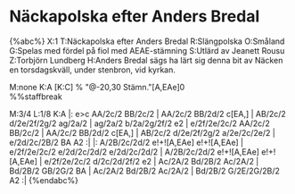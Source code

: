 # Näckapolska efter Anders Bredal

{%abc%}
X:1
T:Näckapolska efter Anders Bredal
R:Slängpolska
O:Småland
G:Spelas med fördel på fiol med AEAE-stämning
S:Utlärd av Jeanett Rousu
Z:Torbjörn Lundberg
H:Anders Bredal sägs ha lärt sig denna bit av Näcken en torsdagskväll, under stenbron, vid kyrkan.

M:none
K:A
[K:C]
%
"@-20,30 Stämn."[A,EAe]0 \
%%staffbreak

M:3/4
L:1/8
K:A
|: e>c AA/2c/2 BB/2c/2 | AA/2c/2 BB/2d/2 c[EA,] | AB/2c/2 d/2e/2f/2g/2 ag/2a/2 | ag/2a/2 b/2a/2g/2f/2 e2 | 
 e/2f/2e/2c/2 AA/2c/2 BB/2c/2 | AA/2c/2 BB/2d/2 c[EA,] | AB/2c/2 d/2e/2f/2g/2 a/2e/2c/2e/2 | e/2d/2c/2B/2 BA A2 :|
|: A/2B/2c/2d/2 e!+![A,EAe] e!+![A,EAe] | e/2f/2e/2c/2 e/2d/2c/2d/2 e/2d/2c/2d/2 | A/2B/2c/2d/2 e!+![A,EAe] e!+![A,EAe] | e/2f/2e/2c/2 d/2c/2d/2f/2 e2 |
 Ac/2A/2 Bd/2B/2 Ac/2A/2 | Bd/2B/2 GB/2G/2 BA | Ac/2A/2 Bd/2B/2 Ac/2A/2 | Bd/2B/2 G/2E/2G/2B/2 A2 :|
{%endabc%}
